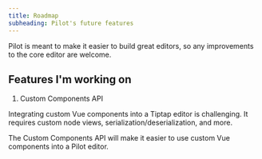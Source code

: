 ```yaml
---
title: Roadmap
subheading: Pilot's future features
---
```


Pilot is meant to make it easier to build great editors, so any improvements to the core editor are welcome.

## Features I'm working on

1. Custom Components API

Integrating custom Vue components into a Tiptap editor is challenging. It requires custom node views, serialization/deserialization, and more. 

The Custom Components API will make it easier to use custom Vue components into a Pilot editor.